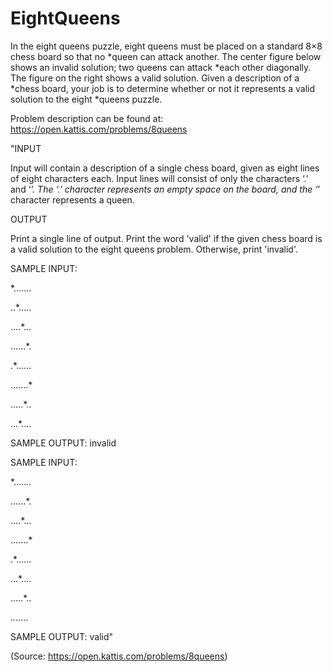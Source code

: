 # EightQueens
In the eight queens puzzle, eight queens must be placed on a standard 8×8 chess board so 
that no  *queen can attack another. The center figure below shows an invalid solution; 
two queens can attack *each other diagonally. The figure on the right shows a valid solution. 
Given a description of a  *chess board, your job is to determine whether or not it represents 
a valid solution to the eight  *queens puzzle.

Problem description can be found at: https://open.kattis.com/problems/8queens

"INPUT

Input will contain a description of a single chess board, given as eight lines of eight characters each. 
Input lines will consist of only the characters ‘.’ and ‘*’. The ‘.’ character represents an empty
space on the board, and the ‘*’ character represents a queen.

OUTPUT

Print a single line of output. Print the word 'valid' if the given chess board is a valid solution to the 
eight queens problem. Otherwise, print 'invalid'. 

SAMPLE INPUT:

*.......

..*.....

....*...

......*.

.*......

.......*

.....*..

...*....

SAMPLE OUTPUT:
invalid

SAMPLE INPUT:

*.......

......*.

....*...

.......*

.*......

...*....

.....*..

*..*.....

SAMPLE OUTPUT:
valid"

(Source: https://open.kattis.com/problems/8queens)
